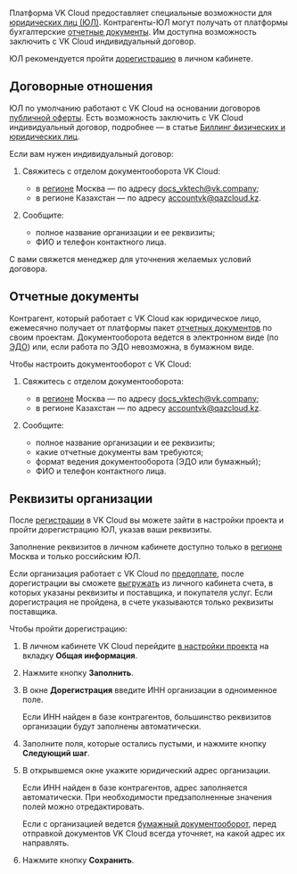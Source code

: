 Платформа VK Cloud предоставляет специальные возможности для [юридических лиц (ЮЛ)](../../../billing/concepts/physical-corporate). Контрагенты-ЮЛ могут получать от платформы бухгалтерские [отчетные документы](../../../billing/concepts/report). Им доступна возможность заключить с VK Cloud индивидуальный договор.

ЮЛ рекомендуется пройти [дорегистрацию](#rekvizity_organizacii) в личном кабинете.

## Договорные отношения

ЮЛ по умолчанию работают с VK Cloud на основании договоров [публичной оферты](../../legal/legal-terms/). Есть возможность заключить с VK Cloud индивидуальный договор, подробнее — в статье [Биллинг физических и юридических лиц](/ru/additionals/billing/concepts/physical-corporate#tip_dogovora).

Если вам нужен индивидуальный договор:

1. Свяжитесь с отделом документооборота VK Cloud:

   - в [регионе](/ru/base/account/concepts/regions) Москва — по адресу docs_vktech@vk.company;
   - в регионе Казахстан — по адресу accountvk@qazcloud.kz.

1. Сообщите:

   - полное название организации и ее реквизиты;
   - ФИО и телефон контактного лица.

С вами свяжется менеджер для уточнения желаемых условий договора.

## Отчетные документы

Контрагент, который работает с VK Cloud как юридическое лицо, ежемесячно получает от платформы пакет [отчетных документов](../../../billing/concepts/report) по своим проектам. Документооборота ведется в электронном виде (по [ЭДО](/ru/additionals/billing/concepts/report#elektronnyy_dokumentooborot_edo_76d587b)) или, если работа по ЭДО невозможна, в бумажном виде.

Чтобы настроить документооборот с VK Cloud:

1. Свяжитесь с отделом документооборота:

   - в [регионе](/ru/base/account/concepts/regions) Москва — по адресу docs_vktech@vk.company;
   - в регионе Казахстан — по адресу accountvk@qazcloud.kz.

1. Cообщите:

   - полное название организации и ее реквизиты;
   - какие отчетные документы вам требуются;
   - формат ведения документооборота (ЭДО или бумажный);
   - ФИО и телефон контактного лица.

## Реквизиты организации

После [регистрации](/ru/base/account/start) в VK Cloud вы можете зайти в настройки проекта и пройти дорегистрацию ЮЛ, указав ваши реквизиты.

<info>

Заполнение реквизитов в личном кабинете доступно только в [регионе](/ru/base/account/concepts/regions) Москва и только российским ЮЛ.

</info>

Если организация работает с VK Cloud по [предоплате](../../../billing/concepts/physical-corporate#predoplata_696923dd), после дорегистрации вы сможете [выгружать](../../../billing/operations/bill-generation) из личного кабинета счета, в которых указаны реквизиты и поставщика, и покупателя услуг. Если дорегистрация не пройдена, в счете указываются только реквизиты поставщика.

Чтобы пройти дорегистрацию:

1. В личном кабинете VK Cloud перейдите [в настройки проекта](https://mcs.mail.ru/app/project/legal/) на вкладку **Общая информация**.
1. Нажмите кнопку **Заполнить**.
1. В окне **Дорегистрация** введите ИНН организации в одноименное поле.

   Если ИНН найден в базе контрагентов, большинство реквизитов организации будут заполнены автоматически.

1. Заполните поля, которые остались пустыми, и нажмите кнопку **Следующий шаг**.
1. В открывшемся окне укажите юридический адрес организации.

   Если ИНН найден в базе контрагентов, адрес заполняется автоматически. При необходимости предзаполненные значения полей можно отредактировать.

   <info>

   Если с организацией ведется [бумажный документооборот](../../../billing/concepts/report#dostavka_originalov_dokumentov_4e41bc83), перед отправкой документов VK Cloud всегда уточняет, на какой адрес их направлять.

   </info>

1. Нажмите кнопку **Сохранить**.
